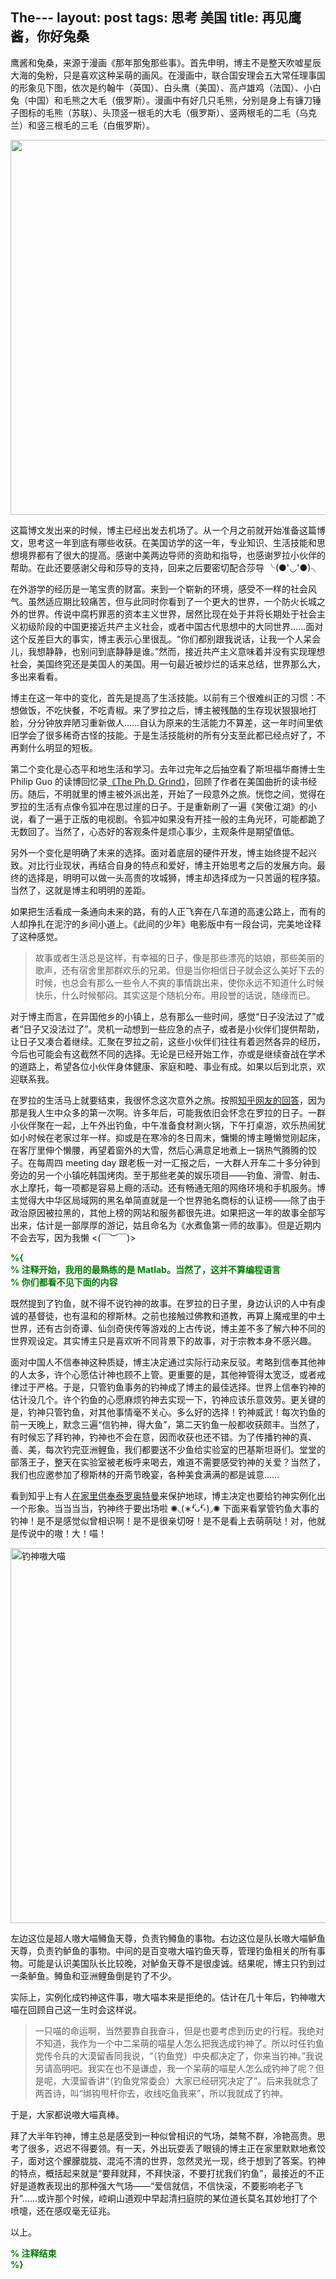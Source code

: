 The---
layout:    post
tags:      思考 美国
title:     再见鹰酱，你好兔桑
---

鹰酱和兔桑，来源于漫画《那年那兔那些事》。首先申明，博主不是整天吹嘘星辰大海的兔粉，只是喜欢这种呆萌的画风。在漫画中，联合国安理会五大常任理事国的形象见下图，依次是约翰牛（英国）、白头鹰（美国）、高卢雄鸡（法国）、小白兔（中国）和毛熊之大毛（俄罗斯）。漫画中有好几只毛熊，分别是身上有镰刀锤子图标的毛熊（苏联）、头顶竖一根毛的大毛（俄罗斯）、竖两根毛的二毛（乌克兰）和竖三根毛的三毛（白俄罗斯）。

<img src="http://7xkk07.com1.z0.glb.clouddn.com/Bunny-Eagle.png" width="600">

这篇博文发出来的时候，博主已经出发去机场了。从一个月之前就开始准备这篇博文，思考这一年到底有哪些收获。在美国访学的这一年，专业知识、生活技能和思想境界都有了很大的提高。感谢中美两边导师的资助和指导，也感谢罗拉小伙伴的帮助。在此还要感谢父母和莎导的支持，回来之后要密切配合莎导 ╰(●'◡'●)╮

在外游学的经历是一笔宝贵的财富。来到一个崭新的环境，感受不一样的社会风气。虽然适应期比较痛苦，但与此同时你看到了一个更大的世界，一个防火长城之外的世界。传说中腐朽罪恶的资本主义世界，居然比现在处于并将长期处于社会主义初级阶段的中国更接近共产主义社会，或者中国古代思想中的大同世界……面对这个反差巨大的事实，博主表示心里很乱。“你们都别跟我说话，让我一个人呆会儿，我想静静，也别问到底静静是谁。”然而，接近共产主义意味着并没有实现理想社会，美国终究还是美国人的美国。用一句最近被炒烂的话来总结，世界那么大，多出来看看。

博主在这一年中的变化，首先是提高了生活技能。以前有三个很难纠正的习惯：不想做饭，不吃快餐，不吃青椒。来了罗拉之后，博主被残酷的生存现状狠狠地打脸，分分钟放弃陋习重新做人……自认为原来的生活能力不算差，这一年时间里依旧学会了很多稀奇古怪的技能。于是生活技能树的所有分支至此都已经点好了，不再剩什么明显的短板。

[PhD-memoir]: http://pgbovine.net/PhD-memoir.htm

第二个变化是心态平和地生活和学习。去年过完年之后抽空看了斯坦福华裔博士生 Philip Guo 的读博回忆录[《The Ph.D. Grind》][PhD-memoir]，回顾了作者在美国曲折的读书经历。随后，不明就里的博主被外派出差，开始了一段意外之旅。恍惚之间，觉得在罗拉的生活有点像令狐冲在思过崖的日子。于是重新刷了一遍《笑傲江湖》的小说，看了一遍于正版的电视剧。令狐冲如果没有开挂一般的主角光环，可能都跪了无数回了。当然了，心态好的客观条件是烦心事少，主观条件是期望值低。

另外一个变化是明确了未来的选择。面对着底层的硬件开发，博主始终提不起兴致。对比行业现状，再结合自身的特点和爱好，博主开始思考之后的发展方向。最终的选择是，明明可以做一头高贵的攻城狮，博主却选择成为一只苦逼的程序猿。当然了，这就是博主和明明的差距。

如果把生活看成一条通向未来的路，有的人正飞奔在八车道的高速公路上，而有的人却挣扎在泥泞的乡间小道上。《此间的少年》电影版中有一段台词，完美地诠释了这种感觉。  

> 故事或者生活总是这样，有幸福的日子，像是那些漂亮的姑娘，那些美丽的歌声，还有宿舍里那群欢乐的兄弟。但是当你相信日子就会这么美好下去的时候，也总会有那么一些令人不爽的事情跳出来，使你永远不知道什么时候快乐，什么时候郁闷。其实这是个随机分布。用段誉的话说，随缘而已。

对于博主而言，在异国他乡的小镇上，总有那么一些时间，感觉“日子没法过了”或者“日子又没法过了”。灵机一动想到一些应急的点子，或者是小伙伴们提供帮助，让日子又凑合着继续。汇聚在罗拉之前，这些小伙伴们往往有着迥然各异的经历，今后也可能会有这截然不同的选择。无论是已经开始工作，亦或是继续奋战在学术的道路上，希望各位小伙伴身体健康、家庭和睦、事业有成。如果以后到北京，欢迎联系我。

在罗拉的生活马上就要结束，我很怀念这次意外之旅。按照[知乎网友的回答][study-abroad]，因为那是我人生中众多的第一次啊。许多年后，可能我依旧会怀念在罗拉的日子。一群小伙伴聚在一起，上午外出钓鱼，中午准备食材涮火锅，下午打桌游，欢乐热闹犹如小时候在老家过年一样。抑或是在寒冷的冬日周末，慵懒的博主睡懒觉刚起床，在客厅里伸个懒腰，再望着窗外的大雪，然后心满意足地煮上一锅热气腾腾的饺子。在每周四 meeting day 跟老板一对一汇报之后，一大群人开车二十多分钟到旁边的另一个小镇吃韩国烤肉。至于那些老美的娱乐项目——钓鱼、滑雪、射击、水上摩托，每一项都是容易上瘾的活动。还有畅通无阻的网络环境和手机服务。博主觉得大中华区局域网的黑名单简直就是一个世界驰名商标的认证榜——除了由于政治原因被拉黑的，其他上榜的网站和服务都很先进。如果把这一年的故事全部写出来，估计是一部厚厚的游记，姑且命名为《水煮鱼第一师的故事》。但是近期内不会去写，因为我懒 <(￣︶￣)>


[study-abroad]: http://www.zhihu.com/question/34070750/answer/58159357

<strong><font color="green">
%{  
</font></strong>
<strong><font color="green">
% 注释开始，我用的最熟练的是 Matlab。当然了，这并不算编程语言  
</font></strong>
<strong><font color="green">
% 你们都看不见下面的内容  
</font></strong>

既然提到了钓鱼，就不得不说钓神的故事。在罗拉的日子里，身边认识的人中有虔诚的基督徒，也有温和的穆斯林。之前也接触过佛教和道教，再算上魔戒里的中土世界，还有古剑奇谭、仙剑奇侠传等游戏的上古传说，博主差不多了解六种不同的世界观设定。其实博主只是喜欢听不同背景下的故事，对于宗教本身不感兴趣。

面对中国人不信奉神这种质疑，博主决定通过实际行动来反驳。考略到信奉其他神的人太多，许个心愿估计神也顾不上管。更重要的是，其他神管得太宽泛，或者戒律过于严格。于是，只管钓鱼事务的钓神成了博主的最佳选择。世界上信奉钓神的估计没几个。许个钓鱼的心愿麻烦钓神去实现一下，钓神应该乐意效劳。更关键的是，钓神只管钓鱼，对其他事情毫不关心。多么好的选择！钓神威武！每次钓鱼的前一天晚上，默念三遍“信钓神，得大鱼”，第二天钓鱼一般都收获颇丰。当然了，有时候忘了拜钓神，钓神也不会在意，因而收获也还不错。为了传播钓神的真、善、美，每次钓完亚洲鲤鱼，我们都要送不少鱼给实验室的巴基斯坦哥们。堂堂的部落王子，整天在实验室被老板呼来喝去，难道不需要感受钓神的关爱？当然了，我们也应邀参加了穆斯林的开斋节晚宴，各种美食满满的都是诚意……

[ultraman]: http://www.zhihu.com/question/26577838/answer/56501097

看到知乎上有人[在家里供奉泰罗奥特曼][ultraman]来保护地球，博主决定也要给钓神实例化出一个形象。当当当当，钓神终于要出场啦 ✺◟(∗❛ัᴗ❛ั∗)◞✺ 下面来看掌管钓鱼大事的钓神！是不是感觉似曾相识啊！是不是很亲切呀！是不是看上去萌萌哒！对，他就是传说中的嗷！大！喵！ 

<img src="http://7xkk07.com1.z0.glb.clouddn.com/Fishing-God.png" alt="钓神嗷大喵" width="600 px">

左边这位是超人嗷大喵鳟鱼天尊，负责钓鳟鱼的事物。右边这位是队长嗷大喵鲈鱼天尊，负责钓鲈鱼的事物。中间的是百变嗷大喵钓鱼天尊，管理钓鱼相关的所有事物。可能是认识美国队长比较晚，对鲈鱼天尊不是很虔诚。结果呢，博主只钓到过一条鲈鱼。鳟鱼和亚洲鲤鱼倒是钓了不少。

实际上，实例化成钓神这件事，嗷大喵本来是拒绝的。估计在几十年后，钓神嗷大喵在回顾自己这一生时会这样说。  

>一只喵的命运啊，当然要靠自我奋斗，但是也要考虑到历史的行程。我绝对不知道，我作为一个中二呆萌的喵星人怎么把我选成钓神了。所以时任钓鱼党传令兵的大漠留香同我说，“（钓鱼党）中央都决定了，你来当钓神。”我说另请高明吧。我实在也不是谦虚，我一个呆萌的喵星人怎么成钓神了呢？但是呢，大漠留香讲“（钓鱼党常委会）大家已经研究决定了”。后来我就念了两首诗，叫“绑钩甩杆你去，收线吃鱼我来”，所以我就成了钓神。  

于是，大家都说嗷大喵真棒。

拜了大半年钓神，博主总是感受到一种似曾相识的气场，桀骜不群，冷艳高贵。思考了很多，迟迟不得要领。有一天，外出玩耍丢了眼镜的博主正在家里默默地煮饺子，面对这个朦朦胧胧、混沌不清的世界，忽然灵光一现，终于想到了答案。钓神的特点，概括起来就是“要拜就拜，不拜快滚，不要打扰我们钓鱼”，最接近的不正好是道教表现出的那种强大气场——“爱信就信，不信快滚，不要影响老子飞升”……或许那个时候，崆峒山道观中早起清扫庭院的某位道长莫名其妙地打了个喷嚏，还在感叹毫无征兆。

以上。  

<strong><font color="green">
% 注释结束  
</font></strong>
<strong><font color="green">
%}  
</font></strong>
